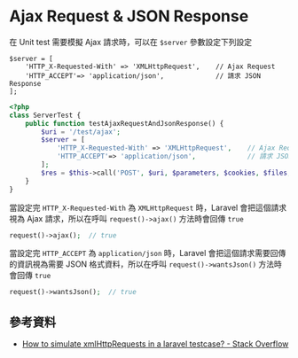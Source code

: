 # Ajax Request & JSON Response

在 Unit test 需要模擬 Ajax 請求時，可以在 `$server` 參數設定下列設定

```
$server = [
    'HTTP_X-Requested-With' => 'XMLHttpRequest',    // Ajax Request
    'HTTP_ACCEPT'=> 'application/json',             // 請求 JSON Response
];
```

```php
<?php
class ServerTest {
    public function testAjaxRequestAndJsonResponse() {
        $uri = '/test/ajax';
        $server = [
            'HTTP_X-Requested-With' => 'XMLHttpRequest',    // Ajax Request
            'HTTP_ACCEPT'=> 'application/json',             // 請求 JSON Response
        ];
        $res = $this->call('POST', $uri, $parameters, $cookies, $files, $server);
    }
}
```

當設定完 `HTTP_X-Requested-With` 為 `XMLHttpRequest` 時，Laravel 會把這個請求視為 Ajax 請求，所以在呼叫 `request()->ajax()` 方法時會回傳 `true`

```php
request()->ajax();  // true
```

當設定完 `HTTP_ACCEPT` 為 `application/json` 時，Laravel 會把這個請求需要回傳的資訊視為需要 JSON 格式資料，所以在呼叫 `request()->wantsJson()` 方法時會回傳 `true`


```php
request()->wantsJson();  // true
```

## 參考資料
* [How to simulate xmlHttpRequests in a laravel testcase? - Stack Overflow](https://stackoverflow.com/questions/20093897/how-to-simulate-xmlhttprequests-in-a-laravel-testcase)
